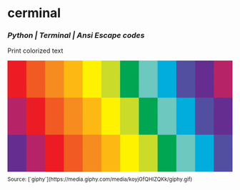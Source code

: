 # cerminal
### *Python | Terminal | Ansi Escape codes*

Print colorized text

<img src=https://github.com/gurukiran07/cerminal/blob/master/cerminal_gif.gif width=2000 height=250 />
<sub> Source: [`giphy`](https://media.giphy.com/media/koyjGfQHIZQKk/giphy.gif)

